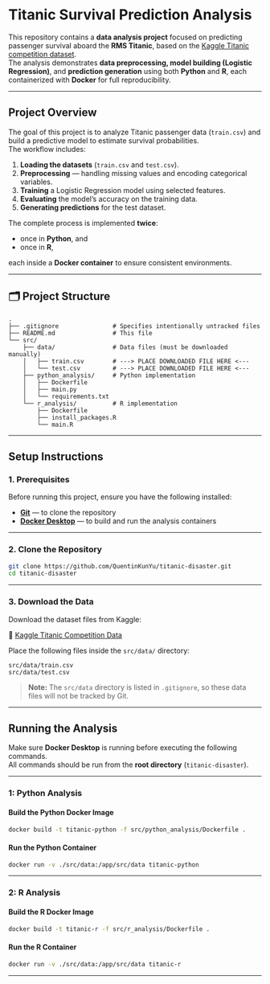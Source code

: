 # Titanic Survival Prediction Analysis

This repository contains a **data analysis project** focused on predicting passenger survival aboard the **RMS Titanic**, based on the [Kaggle Titanic competition dataset](https://www.kaggle.com/competitions/titanic/data).  
The analysis demonstrates **data preprocessing, model building (Logistic Regression)**, and **prediction generation** using both **Python** and **R**, each containerized with **Docker** for full reproducibility.

---

## Project Overview

The goal of this project is to analyze Titanic passenger data (`train.csv`) and build a predictive model to estimate survival probabilities.  
The workflow includes:

1. **Loading the datasets** (`train.csv` and `test.csv`).
2. **Preprocessing** — handling missing values and encoding categorical variables.
3. **Training** a Logistic Regression model using selected features.
4. **Evaluating** the model’s accuracy on the training data.
5. **Generating predictions** for the test dataset.

The complete process is implemented **twice**:
- once in **Python**, and  
- once in **R**,  

each inside a **Docker container** to ensure consistent environments.

---

## 🗂️ Project Structure

```
.
├── .gitignore               # Specifies intentionally untracked files
├── README.md                # This file
└── src/
    ├── data/                # Data files (must be downloaded manually)
    │   ├── train.csv        # ---> PLACE DOWNLOADED FILE HERE <---
    │   └── test.csv         # ---> PLACE DOWNLOADED FILE HERE <---
    ├── python_analysis/     # Python implementation
    │   ├── Dockerfile
    │   ├── main.py
    │   └── requirements.txt
    └── r_analysis/          # R implementation
        ├── Dockerfile
        ├── install_packages.R
        └── main.R
```

---

## Setup Instructions

### 1. Prerequisites

Before running this project, ensure you have the following installed:

- **[Git](https://git-scm.com/downloads)** — to clone the repository  
- **[Docker Desktop](https://www.docker.com/products/docker-desktop/)** — to build and run the analysis containers  

---

### 2. Clone the Repository

```bash
git clone https://github.com/QuentinKunYu/titanic-disaster.git
cd titanic-disaster
```

---

### 3. Download the Data

Download the dataset files from Kaggle:

🔗 [Kaggle Titanic Competition Data](https://www.kaggle.com/competitions/titanic/data)

Place the following files inside the `src/data/` directory:

```
src/data/train.csv
src/data/test.csv
```

> **Note:** The `src/data` directory is listed in `.gitignore`, so these data files will not be tracked by Git.

---

## Running the Analysis

Make sure **Docker Desktop** is running before executing the following commands.  
All commands should be run from the **root directory** (`titanic-disaster`).

---

###  1: Python Analysis

#### Build the Python Docker Image
```bash
docker build -t titanic-python -f src/python_analysis/Dockerfile .
```

#### Run the Python Container
```bash
docker run -v ./src/data:/app/src/data titanic-python
``` 

---

###  2: R Analysis

#### Build the R Docker Image
```bash
docker build -t titanic-r -f src/r_analysis/Dockerfile .
```

#### Run the R Container
```bash
docker run -v ./src/data:/app/src/data titanic-r
```

---


